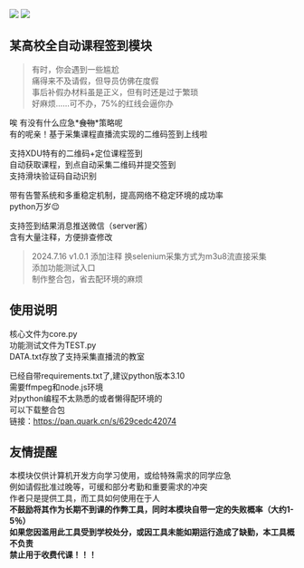 ![](https://img.shields.io/badge/Python-3.10.1-blue)
![](https://img.shields.io/badge/version-1.0.1-green)
## 某高校全自动课程签到模块
>有时，你会遇到一些尴尬  
>痛得来不及请假，但导员仿佛在度假  
>事后补假办材料虽是正义，但有时还是过于繁琐  
>好麻烦……可不办，75%的红线会逼你办  

唉 有没有什么应急*~~食物~~*策略呢  
有的呢亲！基于采集课程直播流实现的二维码签到上线啦   

支持XDU特有的二维码+定位课程签到  
自动获取课程，到点自动采集二维码并提交签到  
支持滑块验证码自动识别  

带有告警系统和多重稳定机制，提高网络不稳定环境的成功率    
python万岁😌

支持签到结果消息推送微信（server酱）  
含有大量注释，方便排查修改 

>2024.7.16 v1.0.1
>添加注释 换selenium采集方式为m3u8流直接采集  
>添加功能测试入口  
>制作整合包，省去配环境的麻烦  


## 使用说明
核心文件为core.py  
功能测试文件为TEST.py  
DATA.txt存放了支持采集直播流的教室

已经自带requirements.txt了,建议python版本3.10  
需要ffmpeg和node.js环境  
对python编程不太熟悉的或者懒得配环境的  
可以下载整合包  
链接：https://pan.quark.cn/s/629cedc42074

## 友情提醒
本模块仅供计算机开发方向学习使用，或给特殊需求的同学应急  
例如请假批准过晚等，可缓和部分考勤和重要需求的冲突  
作者只是提供工具，而工具如何使用在于人    
**不鼓励将其作为长期不到课的作弊工具，同时本模块自带一定的失败概率（大约1-5％）**  
**如果您因滥用此工具受到学校处分，或因工具未能如期运行造成了缺勤，本工具概不负责**  
**禁止用于收费代课！！！**
